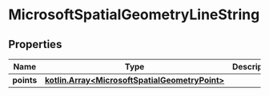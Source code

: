 
# MicrosoftSpatialGeometryLineString

## Properties
Name | Type | Description | Notes
------------ | ------------- | ------------- | -------------
**points** | [**kotlin.Array&lt;MicrosoftSpatialGeometryPoint&gt;**](MicrosoftSpatialGeometryPoint.md) |  |  [optional]



